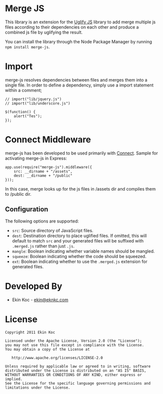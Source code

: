 Merge JS
====================

This library is an extension for the [Uglify JS][1] library to add merge multiple js files
according to their dependencies on each other and produce a combined js file by uglifying the
result.

You can install the library through the Node Package Manager by running
`npm install merge-js`.

Import
====================

merge-js resolves dependencies between files and merges them into a single file. In order to define
a dependency, simply use a import statement within a comment;

    // import("lib/jquery.js")
    // import("lib/underscore.js")

    $(function() {
        alert("Tes"); 
    });

Connect Middleware
====================

merge-js has been developed to be used primarily with [Connect][2]. Sample for activating
merge-js in Express:

    app.use(require("merge-js").middleware({ 
        src: __dirname + "/assets", 
        dest: __dirname + "/public" 
    }));

In this case, merge looks up for the js files in /assets dir and compiles them to /public dir.

Configuration
-------------

The following options are supported:

 * `src`: Source directory of JavaScript files.
 * `dest`: Destination directory to place uglified files. If omitted, this will
   default to match `src` and your generated files will be suffixed with
   `.merged.js` rather than just `.js`.
 * `mangle`: Boolean indicating whether variable names should be mangled.
 * `squeeze`: Boolean indicating whether the code should be squeezed.
 * `ext`: Boolean indicating whether to use the `.merged.js` extension for
   generated files.

Developed By
============

* Ekin Koc - <ekin@eknkc.com>


License
=======

    Copyright 2011 Ekin Koc

    Licensed under the Apache License, Version 2.0 (the "License");
    you may not use this file except in compliance with the License.
    You may obtain a copy of the License at

       http://www.apache.org/licenses/LICENSE-2.0

    Unless required by applicable law or agreed to in writing, software
    distributed under the License is distributed on an "AS IS" BASIS,
    WITHOUT WARRANTIES OR CONDITIONS OF ANY KIND, either express or implied.
    See the License for the specific language governing permissions and
    limitations under the License.


 [1]: https://github.com/mishoo/UglifyJS
 [2]: http://senchalabs.github.com/connect/